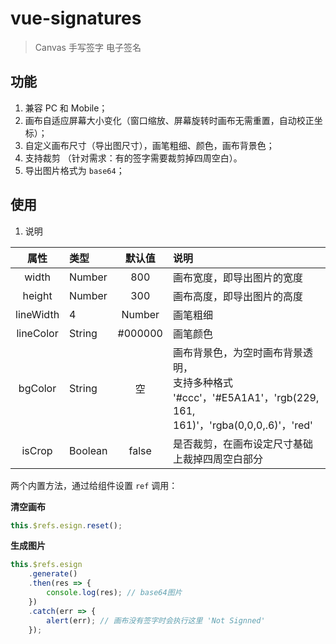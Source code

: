 # vue-signatures

> Canvas 手写签字 电子签名

## 功能

1. 兼容 PC 和 Mobile；
2. 画布自适应屏幕大小变化（窗口缩放、屏幕旋转时画布无需重置，自动校正坐标）；
3. 自定义画布尺寸（导出图尺寸），画笔粗细、颜色，画布背景色；
4. 支持裁剪 （针对需求：有的签字需要裁剪掉四周空白）。
5. 导出图片格式为 `base64`；

## 使用

1. 说明

|   属性    | 类型    | 默认值  | 说明                                                                                                                |
| :-------: | :------ | :-----: | :------------------------------------------------------------------------------------------------------------------ |
|   width   | Number  |   800   | 画布宽度，即导出图片的宽度                                                                                          |
|  height   | Number  |   300   | 画布高度，即导出图片的高度                                                                                          |
| lineWidth | 4       | Number  | 画笔粗细                                                                                                            |
| lineColor | String  | #000000 | 画笔颜色                                                                                                            |
|  bgColor  | String  |   空    | 画布背景色，为空时画布背景透明，<br />支持多种格式 '#ccc'，'#E5A1A1'，'rgb(229, 161, 161)'，'rgba(0,0,0,.6)'，'red' |
|  isCrop   | Boolean |  false  | 是否裁剪，在画布设定尺寸基础上裁掉四周空白部分                                                                      |

两个内置方法，通过给组件设置 `ref` 调用：

**清空画布**

```js
this.$refs.esign.reset();
```

**生成图片**

```js
this.$refs.esign
	.generate()
	.then(res => {
		console.log(res); // base64图片
	})
	.catch(err => {
		alert(err); // 画布没有签字时会执行这里 'Not Signned'
	});
```
